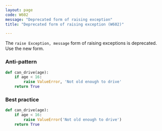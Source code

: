 ```yaml
---
layout: page
code: W602
message: "Deprecated form of raising exception"
title: "Deprecated form of raising exception (W602)"

---
```


The `raise Exception, message` form of raising exceptions is deprecated. Use the new form.

### Anti-pattern

```python
def can_drive(age):
    if age < 16:
        raise ValueError, 'Not old enough to drive'
    return True
```

### Best practice

```python
def can_drive(age):
    if age < 16:
        raise ValueError('Not old enough to drive')
    return True
```
